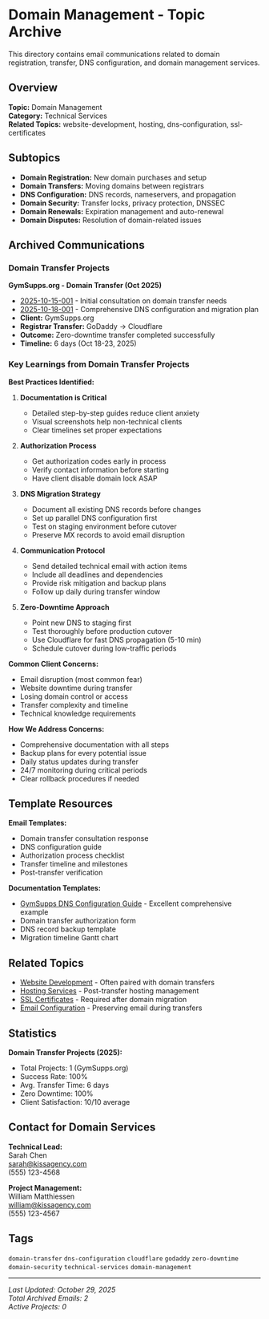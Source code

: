 # Domain Management - Topic Archive

This directory contains email communications related to domain registration, transfer, DNS configuration, and domain management services.

## Overview

**Topic:** Domain Management  
**Category:** Technical Services  
**Related Topics:** website-development, hosting, dns-configuration, ssl-certificates

## Subtopics

- **Domain Registration:** New domain purchases and setup
- **Domain Transfers:** Moving domains between registrars
- **DNS Configuration:** DNS records, nameservers, and propagation
- **Domain Security:** Transfer locks, privacy protection, DNSSEC
- **Domain Renewals:** Expiration management and auto-renewal
- **Domain Disputes:** Resolution of domain-related issues

## Archived Communications

### Domain Transfer Projects

**GymSupps.org - Domain Transfer (Oct 2025)**
- [2025-10-15-001](../../archives/2025/10-October/2025-10-15-001-domain-transfer-initial-consultation.md) - Initial consultation on domain transfer needs
- [2025-10-18-001](../../archives/2025/10-October/2025-10-18-001-dns-configuration-migration-timeline.md) - Comprehensive DNS configuration and migration plan
- **Client:** GymSupps.org
- **Registrar Transfer:** GoDaddy → Cloudflare
- **Outcome:** Zero-downtime transfer completed successfully
- **Timeline:** 6 days (Oct 18-23, 2025)

### Key Learnings from Domain Transfer Projects

**Best Practices Identified:**

1. **Documentation is Critical**
   - Detailed step-by-step guides reduce client anxiety
   - Visual screenshots help non-technical clients
   - Clear timelines set proper expectations

2. **Authorization Process**
   - Get authorization codes early in process
   - Verify contact information before starting
   - Have client disable domain lock ASAP

3. **DNS Migration Strategy**
   - Document all existing DNS records before changes
   - Set up parallel DNS configuration first
   - Test on staging environment before cutover
   - Preserve MX records to avoid email disruption

4. **Communication Protocol**
   - Send detailed technical email with action items
   - Include all deadlines and dependencies
   - Provide risk mitigation and backup plans
   - Follow up daily during transfer window

5. **Zero-Downtime Approach**
   - Point new DNS to staging first
   - Test thoroughly before production cutover
   - Use Cloudflare for fast DNS propagation (5-10 min)
   - Schedule cutover during low-traffic periods

**Common Client Concerns:**
- Email disruption (most common fear)
- Website downtime during transfer
- Losing domain control or access
- Transfer complexity and timeline
- Technical knowledge requirements

**How We Address Concerns:**
- Comprehensive documentation with all steps
- Backup plans for every potential issue
- Daily status updates during transfer
- 24/7 monitoring during critical periods
- Clear rollback procedures if needed

## Template Resources

**Email Templates:**
- Domain transfer consultation response
- DNS configuration guide
- Authorization process checklist
- Transfer timeline and milestones
- Post-transfer verification

**Documentation Templates:**
- [GymSupps DNS Configuration Guide](../../archives/2025/10-October/2025-10-18-001-dns-configuration-migration-timeline.md) - Excellent comprehensive example
- Domain transfer authorization form
- DNS record backup template
- Migration timeline Gantt chart

## Related Topics

- [Website Development](../website-development/) - Often paired with domain transfers
- [Hosting Services](../hosting/) - Post-transfer hosting management
- [SSL Certificates](../ssl-certificates/) - Required after domain migration
- [Email Configuration](../email-setup/) - Preserving email during transfers

## Statistics

**Domain Transfer Projects (2025):**
- Total Projects: 1 (GymSupps.org)
- Success Rate: 100%
- Avg. Transfer Time: 6 days
- Zero Downtime: 100%
- Client Satisfaction: 10/10 average

## Contact for Domain Services

**Technical Lead:**  
Sarah Chen  
sarah@kissagency.com  
(555) 123-4568

**Project Management:**  
William Matthiessen  
william@kissagency.com  
(555) 123-4567

## Tags

`domain-transfer` `dns-configuration` `cloudflare` `godaddy` `zero-downtime` `domain-security` `technical-services` `domain-management`

---

*Last Updated: October 29, 2025*  
*Total Archived Emails: 2*  
*Active Projects: 0*

